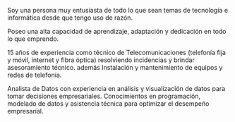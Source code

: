 Soy una persona muy entusiasta de todo lo que sean temas de tecnología e informática desde
que tengo uso de razón.

Poseo una alta capacidad de aprendizaje, adaptación y dedicación en todo lo que emprendo.

15 años de experiencia como técnico de Telecomunicaciones (telefonía fija y móvil, internet y fibra óptica) resolviendo incidencias y brindar asesoramiento técnico. además Instalación y mantenimiento de equipos y redes de telefonía.

Analista de Datos con experiencia en análisis y visualización de datos para tomar decisiones
empresariales. Conocimientos en programación, modelado de datos y asistencia técnica para
optimizar el desempeño empresarial.
<!--
**flaquitop/flaquitop** is a ✨ _special_ ✨ repository because its `README.md` (this file) appears on your GitHub profile.

Here are some ideas to get you started:

- 🔭 I’m currently working on ...
- 🌱 I’m currently learning ...
- 👯 I’m looking to collaborate on ...
- 🤔 I’m looking for help with ...
- 💬 Ask me about ...
- 📫 How to reach me: ...
- 😄 Pronouns: ...
- ⚡ Fun fact: ...
-->
